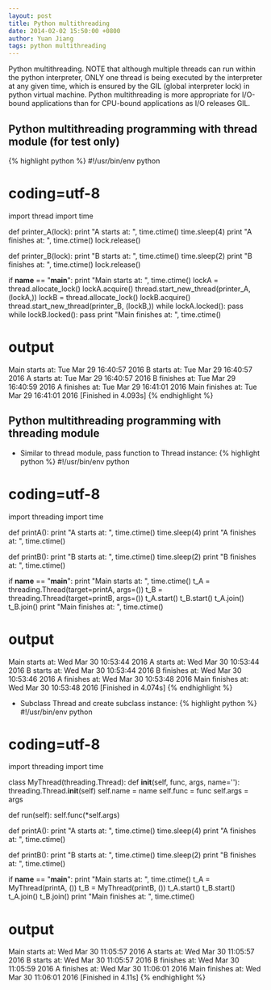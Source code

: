 ```yaml
---
layout: post
title: Python multithreading
date: 2014-02-02 15:50:00 +0800
author: Yuan Jiang
tags: python multithreading
---
```


Python multithreading. NOTE that although multiple threads can run within the python interpreter, ONLY one thread is being executed by the interpreter at any given time, which is ensured by the GIL (global interpreter lock) in python virtual machine. Python multithreading is more appropriate for I/O-bound applications than for CPU-bound applications as I/O releases GIL.

## Python multithreading programming with thread module (for test only)
{% highlight python %}
#!/usr/bin/env python
# coding=utf-8

import thread
import time

def printer_A(lock):
    print "A starts at: ", time.ctime()
    time.sleep(4)
    print "A finishes at: ", time.ctime()
    lock.release()

def printer_B(lock):
    print "B starts at: ", time.ctime()
    time.sleep(2)
    print "B finishes at: ", time.ctime()
    lock.release()

if __name__ == "__main__":
    print "Main starts at: ", time.ctime()
    lockA = thread.allocate_lock()
    lockA.acquire()
    thread.start_new_thread(printer_A, (lockA,))
    lockB = thread.allocate_lock()
    lockB.acquire()
    thread.start_new_thread(printer_B, (lockB,))
    while lockA.locked(): pass
    while lockB.locked(): pass
    print "Main finishes at: ", time.ctime()

# output
Main starts at:  Tue Mar 29 16:40:57 2016
B starts at:  Tue Mar 29 16:40:57 2016
A starts at:  Tue Mar 29 16:40:57 2016
B finishes at:  Tue Mar 29 16:40:59 2016
A finishes at:  Tue Mar 29 16:41:01 2016
Main finishes at:  Tue Mar 29 16:41:01 2016
[Finished in 4.093s]
{% endhighlight %}

## Python multithreading programming with threading module
- Similar to thread module, pass function to Thread instance:
{% highlight python %}
#!/usr/bin/env python
# coding=utf-8

import threading
import time

def printA():
  print "A starts at: ", time.ctime()
  time.sleep(4)
  print "A finishes at: ", time.ctime()

def printB():
  print "B starts at: ", time.ctime()
  time.sleep(2)
  print "B finishes at: ", time.ctime()

if __name__ == "__main__":
  print "Main starts at: ", time.ctime()
  t_A = threading.Thread(target=printA, args=())
  t_B = threading.Thread(target=printB, args=())
  t_A.start()
  t_B.start()
  t_A.join()
  t_B.join()
  print "Main finishes at: ", time.ctime()

# output
Main starts at:  Wed Mar 30 10:53:44 2016
A starts at:  Wed Mar 30 10:53:44 2016
B starts at:  Wed Mar 30 10:53:44 2016
B finishes at:  Wed Mar 30 10:53:46 2016
A finishes at:  Wed Mar 30 10:53:48 2016
Main finishes at:  Wed Mar 30 10:53:48 2016
[Finished in 4.074s]
{% endhighlight %}

- Subclass Thread and create subclass instance:
{% highlight python %}
#!/usr/bin/env python
# coding=utf-8

import threading
import time

class MyThread(threading.Thread):
  def __init__(self, func, args, name=''):
    threading.Thread.__init__(self)
    self.name = name
    self.func = func
    self.args = args

  def run(self):
    self.func(*self.args)

def printA():
  print "A starts at: ", time.ctime()
  time.sleep(4)
  print "A finishes at: ", time.ctime()

def printB():
  print "B starts at: ", time.ctime()
  time.sleep(2)
  print "B finishes at: ", time.ctime()

if __name__ == "__main__":
  print "Main starts at: ", time.ctime()
  t_A = MyThread(printA, ())
  t_B = MyThread(printB, ())
  t_A.start()
  t_B.start()
  t_A.join()
  t_B.join()
  print "Main finishes at: ", time.ctime()

# output
Main starts at:  Wed Mar 30 11:05:57 2016
A starts at:  Wed Mar 30 11:05:57 2016
B starts at:  Wed Mar 30 11:05:57 2016
B finishes at:  Wed Mar 30 11:05:59 2016
A finishes at:  Wed Mar 30 11:06:01 2016
Main finishes at:  Wed Mar 30 11:06:01 2016
[Finished in 4.11s]
{% endhighlight %}
